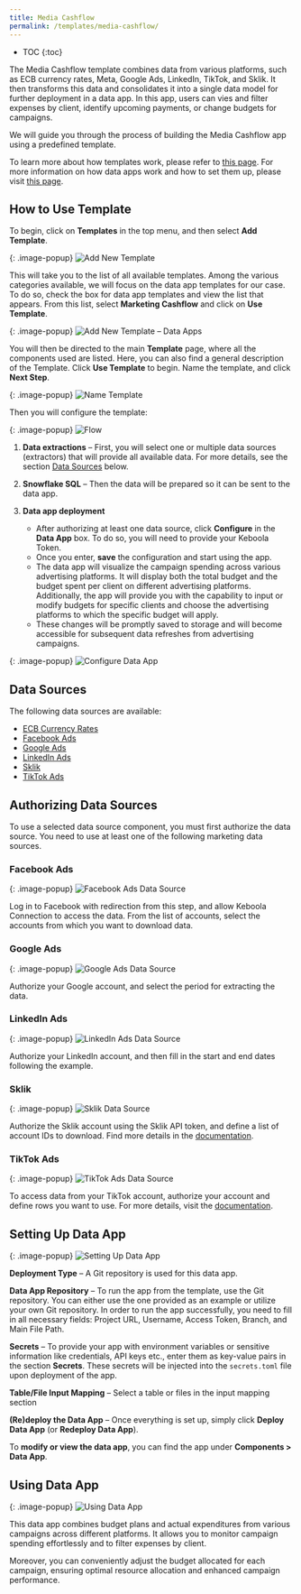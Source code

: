 ```yaml
---
title: Media Cashflow
permalink: /templates/media-cashflow/
---
```


* TOC
{:toc}

The Media Cashflow template combines data from various platforms, such as ECB currency rates, Meta, Google Ads, LinkedIn, TikTok, and Sklik. 
It then transforms this data and consolidates it into a single data model for further deployment in a data app. In this app, users can vies and filter 
expenses by client, identify upcoming payments, or change budgets for campaigns.

We will guide you through the process of building the Media Cashflow app using a predefined template. 

To learn more about how templates work, please refer to [this page](https://help.keboola.com/templates/). 
For more information on how data apps work and how to set them up, please visit [this page](https://help.keboola.com/components/data-apps/).

## How to Use Template
To begin, click on **Templates** in the top menu, and then select **Add Template**.

{: .image-popup}
![Add New Template](/templates/media-cashflow/add-template.png)

This will take you to the list of all available templates. Among the various categories available, we will focus on the data app templates for our case. 
To do so, check the box for data app templates and view the list that appears. From this list, select **Marketing Cashflow** and click on **Use Template**.

{: .image-popup}
![Add New Template – Data Apps](/templates/media-cashflow/new-template-data-apps.png)

You will then be directed to the main **Template** page, where all the components used are listed. Here, you can also find a general description of the Template. 
Click **Use Template** to begin. Name the template, and click **Next Step**.

{: .image-popup}
![Name Template](/templates/media-cashflow/name-template.png)

Then you will configure the template:

{: .image-popup}
![Flow](/templates/media-cashflow/flow.png)

1. **Data extractions** – First, you will select one or multiple data sources (extractors) that will provide all available data.
For more details, see the section [Data Sources](/templates/media-cashflow/#data-sources) below.

2. **Snowflake SQL** – Then the data will be prepared so it can be sent to the data app.

3. **Data app deployment**
   - After authorizing at least one data source, click **Configure** in the **Data App** box. To do so, you will need to provide your Keboola Token.
   - Once you enter, **save** the configuration and start using the app.
   - The data app will visualize the campaign spending across various advertising platforms. It will display both the total budget and the budget spent per client on different advertising platforms. Additionally, the app will provide you with the capability to input or modify budgets for specific clients and choose the advertising platforms to which the specific budget will apply.
   - These changes will be promptly saved to storage and will become accessible for subsequent data refreshes from advertising campaigns.
   
{: .image-popup}
![Configure Data App](/templates/media-cashflow/configure-data-app.png)

## Data Sources
The following data sources are available:

- [ECB Currency Rates](https://fixer.io/documentation)
- [Facebook Ads](https://www.facebook.com/business/)
- [Google Ads](https://ads.google.com/)
- [LinkedIn Ads](https://business.linkedin.com/marketing-solutions/)
- [Sklik](https://www.sklik.cz/)
- [TikTok Ads](https://business-api.tiktok.com/portal/docs?id=1740302848100353)

## Authorizing Data Sources
To use a selected data source component, you must first authorize the data source. You need to use at least one of the following marketing data sources.

### Facebook Ads

{: .image-popup}
![Facebook Ads Data Source](/templates/media-cashflow/fb-ads-source.png)

Log in to Facebook with redirection from this step, and allow Keboola Connection to access the data.
From the list of accounts, select the accounts from which you want to download data.

### Google Ads

{: .image-popup}
![Google Ads Data Source](/templates/media-cashflow/google-ads-source.png)

Authorize your Google account, and select the period for extracting the data.

### LinkedIn Ads

{: .image-popup}
![LinkedIn Ads Data Source](/templates/media-cashflow/linkedin-ads-source.png)

Authorize your LinkedIn account, and then fill in the start and end dates following the example.

### Sklik

{: .image-popup}
![Sklik Data Source](/templates/media-cashflow/sklik-source.png)

Authorize the Sklik account using the Sklik API token, and define a list of account IDs to download. Find more details in the [documentation](https://help.keboola.com/components/extractors/marketing-sales/sklik/). 

### TikTok Ads

{: .image-popup}
![TikTok Ads Data Source](/templates/media-cashflow/tiktok-ads-source.png)

To access data from your TikTok account, authorize your account and define rows you want to use. For more details, visit the [documentation](https://bitbucket.org/kds_consulting_team/kds-team.ex-tiktok-ads/src/master/README.md). 

## Setting Up Data App

{: .image-popup}
![Setting Up Data App](/templates/media-cashflow/setting-up-app.png)

**Deployment Type** – A Git repository is used for this data app.

**Data App Repository** – To run the app from the template, use the Git repository. You can either use the one provided as an example 
or utilize your own Git repository. In order to run the app successfully, you need to fill in all necessary fields: Project URL, Username, Access Token, Branch, and Main File Path. 

**Secrets** – To provide your app with environment variables or sensitive information like credentials, API keys etc., enter them as key-value pairs in the section **Secrets**. These secrets will be injected into the `secrets.toml` file upon deployment of the app.

**Table/File Input Mapping** – Select a table or files in the input mapping section

**(Re)deploy the Data App** – Once everything is set up, simply click **Deploy Data App** (or **Redeploy Data App**).

To **modify or view the data app**, you can find the app under **Components > Data App**. 

## Using Data App

{: .image-popup}
![Using Data App](/templates/media-cashflow/using-data-app.png)

This data app combines budget plans and actual expenditures from various campaigns across different platforms. 
It allows you to monitor campaign spending effortlessly and to filter expenses by client. 

Moreover, you can conveniently adjust the budget allocated for each campaign, ensuring optimal resource allocation and enhanced campaign performance.

